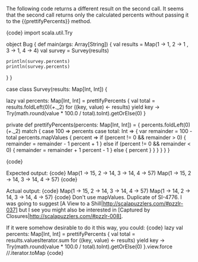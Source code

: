 The following code returns a different result on the second call. It seems that the second call returns only the calculated percents without passing it to the {{prettifyPercents}} method.

{code}
import scala.util.Try

object Bug {
  def main(args: Array[String]) {
    val results = Map(1 -> 1, 2 -> 1 , 3 -> 1, 4 -> 4)
    val survey = Survey(results)

    println(survey.percents)
    println(survey.percents)
  }
}

case class Survey(results: Map[Int, Int]) {

  lazy val percents: Map[Int, Int] = prettifyPercents {
    val total = results.foldLeft(0)(_+_._2)
    for ((key, value) <- results) yield key -> Try(math.round(value * 100.0 / total).toInt).getOrElse(0)
  }

  private def prettifyPercents(percents: Map[Int, Int]) = {
    percents.foldLeft(0)(_+_._2) match {
      case 100 => percents
      case total: Int => {
        var remainder = 100 - total
        percents.mapValues { percent =>
          if (percent != 0 && remainder > 0) {
            remainder = remainder - 1
            percent + 1
          } else if (percent != 0 && remainder < 0) {
            remainder = remainder + 1
            percent - 1
          } else {
            percent
          }
        }
      }
    }
  }
}

{code}

Expected output:
{code}
Map(1 -> 15, 2 -> 14, 3 -> 14, 4 -> 57)
Map(1 -> 15, 2 -> 14, 3 -> 14, 4 -> 57)
{code}

Actual output:
{code}
Map(1 -> 15, 2 -> 14, 3 -> 14, 4 -> 57)
Map(1 -> 14, 2 -> 14, 3 -> 14, 4 -> 57)
{code}
Don't use mapValues. Duplicate of SI-4776.
I was going to suggest [A View to a Shill|http://scalapuzzlers.com/#pzzlr-037] but I see you might also be interested in [Captured by Closures|http://scalapuzzlers.com/#pzzlr-008].

If it were somehow desirable to do it this way, you could:
{code}
  lazy val percents: Map[Int, Int] = prettifyPercents {
    val total = results.valuesIterator.sum
    for ((key, value) <- results) yield key -> Try(math.round(value * 100.0 / total).toInt).getOrElse(0)
  }.view.force //.iterator.toMap
{code}
